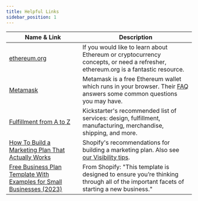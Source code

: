 ```yaml
---
title: Helpful Links
sidebar_position: 1
---
```


| Name & Link | Description |
| --- | --- |
| [ethereum.org](https://ethereum.org/) | If you would like to learn about Ethereum or cryptocurrency concepts, or need a refresher, ethereum.org is a fantastic resource. |
| [Metamask](https://metamask.io/) | Metamask is a free Ethereum wallet which runs in your browser. Their [FAQ](https://metamask.io/faqs/) answers some common questions you may have. |
| [Fulfillment from A to Z](https://www.kickstarter.com/help/resources) | Kickstarter's recommended list of services: design, fulfillment, manufacturing, merchandise, shipping, and more. |
| [How To Build a Marketing Plan That Actually Works](https://www.shopify.com/blog/marketing-plan) | Shopify's recommendations for building a marketing plan. Also see [our Visibility tips](/user/next-steps/visibility/). |
| [Free Business Plan Template With Examples for Small Businesses (2023)](https://www.shopify.com/blog/business-plan-template) | From Shopify: "This template is designed to ensure you’re thinking through all of the important facets of starting a new business." |
